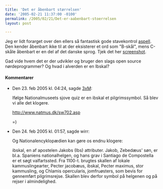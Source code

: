 ```yaml
---
title: 'Det er åbenbart størrelsen'
date: '2005-02-21 11:37:00 -0100'
permalink: /2005/02/21/Det-er-aabenbart-stoerrelsen
layout: post

---
```

Jeg er lidt forarget over den ellers så fantastisk gode stavekontrol [aspell](http://da.speling.org/). Den kender åbenbart ikke til at der eksisterer et ord som "B-skål", mens C-skåle åbenbart er en del af det danske sprog. Tjek det her [screenshot](http://www.xoc.dk/images/things/bowl.png).

Gad vide hvem det er der udvikler og bruger den slags open source nørdeprogrammer? Og hvad i alverden er en Ibskal?
<div class="vintage-comments">
<h4>Kommentarer </h4>
<ul class="vintage-comments-list"><li>
<p class="comment-meta">Den <time datetime="2005-02-23T16:24:39+01:00">23. feb 2005 kl.  04:24</time>, sagde <a href="http://detfalskested.dk">3xM</a>:</p>
<p>Ifølge Nationalmuseets sjove quiz er en ibskal et pilgrimssymbol. Så blev vi alle  det klogere.</p>
<p><a href="http://www.natmus.dk/sw702.asp">http://www.natmus.dk/sw702.asp</a></p>
<p>=)</p>
</li>

<li>
<p class="comment-meta">Den <time datetime="2005-02-24T01:57:05+01:00">24. feb 2005 kl.  01:57</time>, sagde wirr:</p>
<p>Og Nationalencyklopædien kan gøre os endnu klogere:</p>
<p>ibskal, en af apostelen Jakobs (Ibs) attributer. Jakob, Zebedæus' søn, er bl.a. Spaniens nationalhelgen, og hans grav i Santiago de Compostella er et søgt valfartssted. Fra 1100-t. brugtes skallen af lokale kammuslingearter, Pecter jacobæus, ibskal, Pecter maximus, stor kammusling, og Chlamis opercularis, jomfruøsters, som bevis for gennemført pilgrimsrejse. Skallen blev derfor symbol på helgenen og på rejser i almindelighed.</p>
</li>
</ul>
</div>
